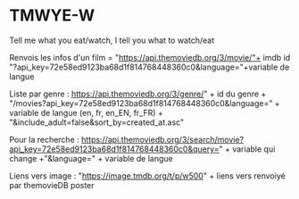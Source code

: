# TMWYE-W
Tell me what you eat/watch, I tell you what to watch/eat

Renvois les infos d'un film = "https://api.themoviedb.org/3/movie/"+ imdb id "?api_key=72e58ed9123ba68d1f814768448360c0&language="+variable de langue

Liste par genre : https://api.themoviedb.org/3/genre/" + id du genre + "/movies?api_key=72e58ed9123ba68d1f814768448360c0&language=" + variable de langue (en, fr, en_EN, fr_FR) + "&include_adult=false&sort_by=created_at.asc"

Pour la recherche : https://api.themoviedb.org/3/search/movie?api_key=72e58ed9123ba68d1f814768448360c0&query=" + variable qui change +"&language=" + variable de langue

Liens vers image : "https://image.tmdb.org/t/p/w500" + liens vers renvoiyé par themovieDB poster

